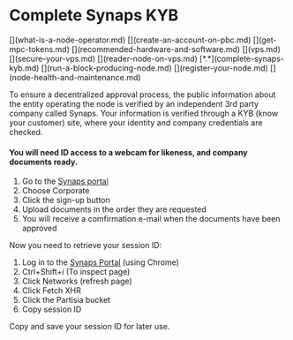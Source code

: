 # Complete Synaps KYB
<div class="dot-navigation" markdown>
   [](what-is-a-node-operator.md)
   [](create-an-account-on-pbc.md)
   [](get-mpc-tokens.md)
   [](recommended-hardware-and-software.md)
   [](vps.md)
   [](secure-your-vps.md)
   [](reader-node-on-vps.md)
   [*.*](complete-synaps-kyb.md)
   [](run-a-block-producing-node.md)
   [](register-your-node.md)
   [](node-health-and-maintenance.md)
</div>


To ensure a decentralized approval process, the public information about the entity operating the node is verified by an independent 3rd party company called Synaps.
Your information is verified through a KYB (know your customer) site, where your identity and company credentials are checked.

#### You will need ID access to a webcam for likeness, and company documents ready.

1. Go to the [Synaps portal](https://partisiablockchain.synaps.me/)   
2. Choose Corporate   
3. Click the sign-up button   
4. Upload documents in the order they are requested  
5. You will receive a comfirmation e-mail when the documents have been approved  

Now you need to retrieve your session ID:

1. Log in to the [Synaps Portal](https://partisiablockchain.synaps.me/) (using Chrome)   
2. Ctrl+Shift+i (To inspect page)   
3. Click Networks (refresh page)   
4. Click Fetch XHR   
5. Click the Partisia bucket   
6. Copy session ID    

Copy and save your session ID for later use.
